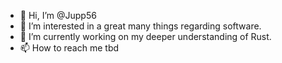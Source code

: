 - 👋 Hi, I’m @Jupp56
- 👀 I’m interested in a great many things regarding software.
- 🌱 I’m currently working on my deeper understanding of Rust.
- 📫 How to reach me tbd

<!---
Jupp56/Jupp56 is a ✨ special ✨ repository because its `README.md` (this file) appears on your GitHub profile.
You can click the Preview link to take a look at your changes.
--->
